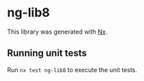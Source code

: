 # ng-lib8

This library was generated with [Nx](https://nx.dev).

## Running unit tests

Run `nx test ng-lib8` to execute the unit tests.
